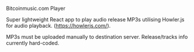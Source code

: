 
Bitcoinmusic.com Player

Super lightweight React app to play audio release MP3s utilising Howler.js for audio playback. (https://howlerjs.com/).

MP3s must be uploaded manually to destination server.  Release/tracks info currently hard-coded.






